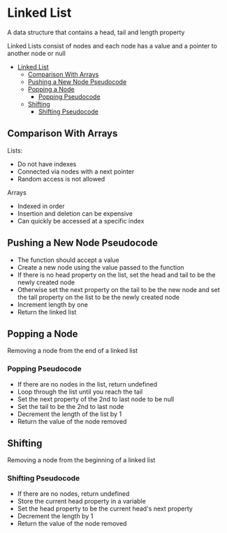 # Linked List

A data structure that contains a head, tail and length property

Linked Lists consist of nodes and each node has a value and a pointer to another node or null

- [Linked List](#linked-list)
  - [Comparison With Arrays](#comparison-with-arrays)
  - [Pushing a New Node Pseudocode](#pushing-a-new-node-pseudocode)
  - [Popping a Node](#popping-a-node)
    - [Popping Pseudocode](#popping-pseudocode)
  - [Shifting](#shifting)
    - [Shifting Pseudocode](#shifting-pseudocode)

## Comparison With Arrays

Lists:

- Do not have indexes
- Connected via nodes with a next pointer
- Random access is not allowed

Arrays

- Indexed in order
- Insertion and deletion can be expensive
- Can quickly be accessed at a specific index

## Pushing a New Node Pseudocode

- The function should accept a value
- Create a new node using the value passed to the function
- If there is no head property on the list, set the head and tail to be the newly created node
- Otherwise set the next property on the tail to be the new node and set the tail property on the list to be the newly created node
- Increment length by one
- Return the linked list

## Popping a Node

Removing a node from the end of a linked list

### Popping Pseudocode

- If there are no nodes in the list, return undefined
- Loop through the list until you reach the tail
- Set the next property of the 2nd to last node to be null
- Set the tail to be the 2nd to last node
- Decrement the length of the list by 1
- Return the value of the node removed

## Shifting

Removing a node from the beginning of a linked list

### Shifting Pseudocode

- If there are no nodes, return undefined
- Store the current head property in a variable
- Set the head property to be the current head's next property
- Decrement the length by 1
- Return the value of the node removed